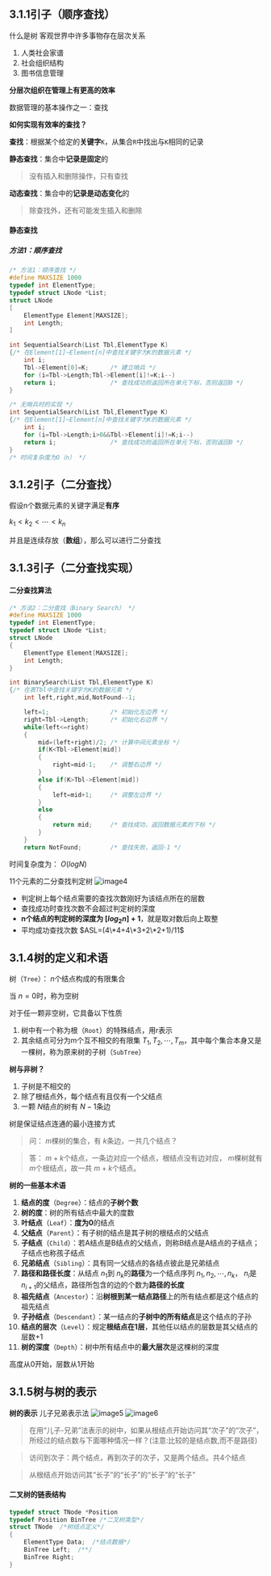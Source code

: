## 3.1.1引子（顺序查找）
什么是树
客观世界中许多事物存在层次关系
1. 人类社会家谱
2. 社会组织结构
3. 图书信息管理

**分层次组织在管理上有更高的效率**

数据管理的基本操作之一：查找

**如何实现有效率的查找？**

**查找**：根据某个给定的**关键字**`K`，从集合`R`中找出与`K`相同的记录

**静态查找**：集合中**记录是固定**的
>没有插入和删除操作，只有查找

**动态查找**：集合中的**记录是动态变化**的
>除查找外，还有可能发生插入和删除

#### 静态查找
##### 方法1：顺序查找
```C
/* 方法1：顺序查找 */
#define MAXSIZE 1000
typedef int ElementType;
typedef struct LNode *List;
struct LNode
[
    ElementType Element[MAXSIZE];
    int Length;
]

int SequentialSearch(List Tbl,ElementType K)
{/* 在Element[1]~Element[n]中查找关键字为K的数据元素 */
    int i;
    Tbl->Element[0]=K;      /* 建立哨兵 */
    for (i=Tbl->Length;Tbl->Element[i]!=K;i--)
    return i;               /* 查找成功则返回所在单元下标，否则返回0 */
}

/* 无哨兵时的实现 */
int SequentialSearch(List Tbl,ElementType K)
{/* 在Element[1]~Element[n]中查找关键字为K的数据元素 */
    int i;
    for (i=Tbl->Length;i>0&&Tbl->Element[i]!=K;i--)
    return i;               /* 查找成功则返回所在单元下标，否则返回0 */
}
/* 时间复杂度为O（n） */
```

## 3.1.2引子（二分查找）
假设n个数据元素的关键字满足**有序**

$k_1<k_2<\cdots<k_n$

并且是连续存放（**数组**），那么可以进行二分查找
## 3.1.3引子（二分查找实现）
#### 二分查找算法
```C
/* 方法2：二分查找（Binary Search） */
#define MAXSIZE 1000
typedef int ElementType;
typedef struct LNode *List;
struct LNode
{
    ElementType Element[MAXSIZE];
    int Length;
}

int BinarySearch(List Tbl,ElementType K)
{/* 在表Tbl中查找关键字为K的数据元素 */
    int left,right,mid,NotFound--1;

    left=1;                 /* 初始化左边界 */
    right=Tbl->Length;      /* 初始化右边界 */
    while(left<=right)
    {
        mid=(left+right)/2; /* 计算中间元素坐标 */
        if(K<Tbl->Element[mid])
        {
            right=mid-1;    /* 调整右边界 */
        }
        else if(K>Tbl->Element[mid])
        {
            left=mid+1;     /* 调整左边界 */
        }
        else
        {
            return mid;     /* 查找成功，返回数据元素的下标 */
        }
    }
    return NotFound;        /* 查找失败，返回-1 */
```
时间复杂度为： $O(logN)$

11个元素的二分查找判定树
![image4](image/image4.png)
* 判定树上每个结点需要的查找次数刚好为该结点所在的层数
* 查找成功时查找次数不会超过判定树的深度
* **n个结点的判定树的深度为 $[log_2n]+1$**，就是取对数后向上取整
* 平均成功查找次数 $ASL=(4\*4+4\*3+2\*2+1)/11$
## 3.1.4树的定义和术语
树（`Tree`）： $n$个结点构成的有限集合

当 $n=0$时，称为空树

对于任一颗非空树，它具备以下性质
1. 树中有一个称为根（`Root`）的特殊结点，用r表示
2. 其余结点可分为m个互不相交的有限集 $T_1,T_2,\cdots,T_m$，其中每个集合本身又是一棵树，称为原来树的子树（`SubTree`）

**树与非树？**
1. 子树是不相交的
2. 除了根结点外，每个结点有且仅有一个父结点
3. 一颗 $N$结点的树有 $N-1$条边

树是保证结点连通的最小连接方式
>问： $m$棵树的集合，有 $k$条边，一共几个结点？

>答： $m+k$个结点，一条边对应一个结点，根结点没有边对应， $m$棵树就有 $m$个根结点，故一共 $m+k$个结点。

**树的一些基本术语**
1. **结点的度**（`Degree`）：结点的**子树个数**
2. **树的度**：树的所有结点中最大的度数
3. **叶结点**（`Leaf`）：**度为0**的结点
4. **父结点**（`Parent`）：有子树的结点是其子树的根结点的父结点
5. **子结点**（`Child`）：若A结点是B结点的父结点，则称B结点是A结点的子结点；子结点也称孩子结点
6. **兄弟结点**（`Sibling`）：具有同一父结点的各结点彼此是兄弟结点
7. **路径和路径长度**：从结点 $n_1$到 $n_k$的**路径**为一个结点序列 $n_1,n_2,\cdots,n_k$， $n_i$是 $n_{i+1}$的父结点，路径所包含的边的个数为**路径的长度**
8. **祖先结点**（`Ancestor`）：沿**树根到某一结点路径**上的所有结点都是这个结点的祖先结点
9. **子孙结点**（`Descendant`）：某一结点的**子树中的所有结点**是这个结点的子孙
10. **结点的层次**（`Level`）：规定**根结点在1层**，其他任以结点的层数是其父结点的层数+1
11. **树的深度**（`Depth`）：树中所有结点中的**最大层次**是这棵树的深度

高度从0开始，层数从1开始
## 3.1.5树与树的表示
**树的表示**
儿子兄弟表示法
![image5](image/image5.png)
![image6](image/image6.png)
>在用“儿子-兄弟”法表示的树中，如果从根结点开始访问其“次子”的“次子”，所经过的结点数与下面哪种情况一样？(注意:比较的是结点数,而不是路径)

>访问到次子：两个结点，再到次子的次子，又是两个结点。共4个结点

>从根结点开始访问其“长子”的“长子”的“长子”的“长子”

#### 二叉树的链表结构
```C
typedef struct TNode *Position
typedef Position BinTree /*二叉树类型*/
struct TNode  /*树结点定义*/
{
	ElementType Data;  /*结点数据*/
	BinTree Left;  /**/
	BinTree Right;
}
```
